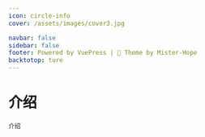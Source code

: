 ```yaml
---
icon: circle-info
cover: /assets/images/cover3.jpg

navbar: false
sidebar: false
footer: Powered by VuePress | 🌈 Theme by Mister-Hope
backtotop: ture
---
```

# 介绍

`介绍`
